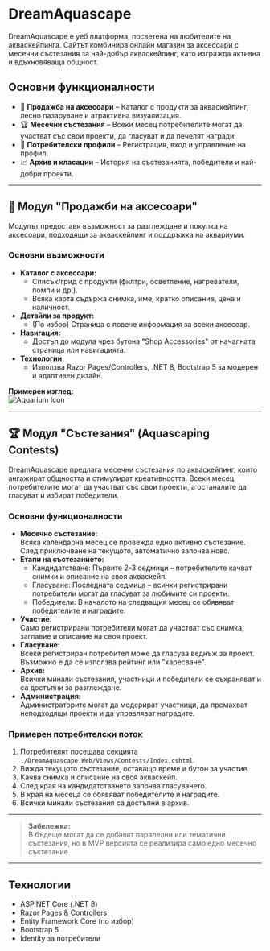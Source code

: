 # DreamAquascape

DreamAquascape е уеб платформа, посветена на любителите на акваскейпинга. Сайтът комбинира онлайн магазин за аксесоари с месечни състезания за най-добър акваскейпинг, като изгражда активна и вдъхновяваща общност.

## Основни функционалности

- 🛒 **Продажба на аксесоари** – Каталог с продукти за акваскейпинг, лесно пазаруване и атрактивна визуализация.
- 🏆 **Месечни състезания** – Всеки месец потребителите могат да участват със свои проекти, да гласуват и да печелят награди.
- 👥 **Потребителски профили** – Регистрация, вход и управление на профил.
- 📈 **Архив и класации** – История на състезанията, победители и най-добри проекти.

---

## 🛒 Модул "Продажби на аксесоари"

Модулът предоставя възможност за разглеждане и покупка на аксесоари, подходящи за акваскейпинг и поддръжка на аквариуми.

### Основни възможности

- **Каталог с аксесоари:**
  - Списък/грид с продукти (филтри, осветление, нагреватели, помпи и др.).
  - Всяка карта съдържа снимка, име, кратко описание, цена и наличност.
- **Детайли за продукт:**
  - (По избор) Страница с повече информация за всеки аксесоар.
- **Навигация:**
  - Достъп до модула чрез бутона "Shop Accessories" от началната страница или навигацията.
- **Технологии:**
  - Използва Razor Pages/Controllers, .NET 8, Bootstrap 5 за модерен и адаптивен дизайн.

**Примерен изглед:**  
![Aquarium Icon](https://img.icons8.com/color/48/000000/aquarium.png)

---

## 🏆 Модул "Състезания" (Aquascaping Contests)

DreamAquascape предлага месечни състезания по акваскейпинг, които ангажират общността и стимулират креативността. Всеки месец потребителите могат да участват със свои проекти, а останалите да гласуват и избират победители.

### Основни функционалности

- **Месечно състезание:**  
  Всяка календарна месец се провежда едно активно състезание. След приключване на текущото, автоматично започва ново.
- **Етапи на състезанието:**
  - Кандидатстване: Първите 2-3 седмици – потребителите качват снимки и описание на своя акваскейп.
  - Гласуване: Последната седмица – всички регистрирани потребители могат да гласуват за любимите си проекти.
  - Победители: В началото на следващия месец се обявяват победителите и наградите.
- **Участие:**  
  Само регистрирани потребители могат да участват със снимка, заглавие и описание на своя проект.
- **Гласуване:**  
  Всеки регистриран потребител може да гласува веднъж за проект. Възможно е да се използва рейтинг или "харесване".
- **Архив:**  
  Всички минали състезания, участници и победители се съхраняват и са достъпни за разглеждане.
- **Администрация:**  
  Администраторите могат да модерират участници, да премахват неподходящи проекти и да управляват наградите.

### Примерен потребителски поток

1. Потребителят посещава секцията `./DreamAquascape.Web/Views/Contests/Index.cshtml`.
2. Вижда текущото състезание, оставащо време и бутон за участие.
3. Качва снимка и описание на своя акваскейп.
4. След края на кандидатстването започва гласуването.
5. В края на месеца се обявяват победителите и наградите.
6. Всички минали състезания са достъпни в архив.

---

> **Забележка:**  
> В бъдеще могат да се добавят паралелни или тематични състезания, но в MVP версията се реализира само едно месечно състезание.

---

## Технологии

- ASP.NET Core (.NET 8)
- Razor Pages & Controllers
- Entity Framework Core (по избор)
- Bootstrap 5
- Identity за потребители
